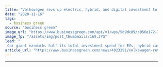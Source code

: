 ```yaml
---
title: "Volkswagen revs up electric, hybrid, and digital investment to €73bn"
date: "2020-11-16"
tags: 
  - business green
source: "business green"
image_url: "https://www.businessgreen.com/api/v1/wps/5d9dc89/c056e172-72b1-4e59-9314-19cfc5ce5e28/2/volkswagen-e-golf-05-185x114.JPG"
image_fp: "/assets/img/post_thumbnails/169.JPG"
lead: "
 Car giant earmarks half its total investment spend for EVs, hybrid cars, AI and autonomous driving over the next five years ..."
article_url: "https://www.businessgreen.com/news/4023291/volkswagen-revs-electric-hybrid-digital-investment-eur73bn"
---
```


---
